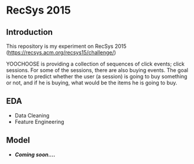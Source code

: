 # RecSys 2015 


## Introduction 
This repository is my experiment on RecSys 2015 (https://recsys.acm.org/recsys15/challenge/)

YOOCHOOSE is providing a collection of sequences of click events; click sessions. For some of the sessions, there are also buying events. The goal is hence to predict whether the user (a session) is going to buy something or not, and if he is buying, what would be the items he is going to buy.

## EDA 
- Data Cleaning 
- Feature Engineering

## Model 

- ***Coming soon....***